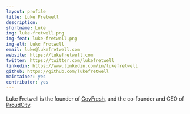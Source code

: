 ```yaml
---
layout: profile
title: Luke Fretwell
description: 
shortname: Luke
img: luke-fretwell.png
img-feat: luke-fretwell.png
img-alt: Luke Fretwell
email: luke@lukefretwell.com
website: https://lukefretwell.com
twitter: https://twitter.com/lukefretwell
linkedin: https://www.linkedin.com/in/lukefretwell
github: https://github.com/lukefretwell
maintainer: yes
contributor: yes
---
```


Luke Fretwell is the founder of [GovFresh](https://govfresh.com), and the co-founder and CEO of [ProudCity](https://proudcity.com).

